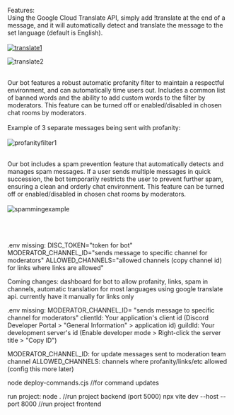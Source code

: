 Features: <br />
Using the Google Cloud Translate API, simply add !translate at the end of a message, and it will automatically detect and translate the message to the set language (default is English). <br />  <br />
[
![translate1](https://github.com/user-attachments/assets/5270edae-d1e2-402f-adfd-64b4954161dc)
](url)   <br />

![translate2](https://github.com/user-attachments/assets/94ab8d16-bf7b-4294-9a07-32fd1793a8df) <br /> <br />

Our bot features a robust automatic profanity filter to maintain a respectful environment, and can automatically time users out. Includes a common list of banned words and the ability to add custom words to the filter by moderators. This feature can be turned off or enabled/disabled in chosen chat rooms by moderators. <br /> <br />
Example of 3 separate messages being sent with profanity:  <br />  <br />
![profanityfilter1](https://github.com/user-attachments/assets/05698dcb-537a-4298-9dab-2c2bea68fa0e)  <br />  <br />

Our bot includes a spam prevention feature that automatically detects and manages spam messages. If a user sends multiple messages in quick succession, the bot temporarily restricts the user to prevent further spam, ensuring a clean and orderly chat environment. This feature can be turned off or enabled/disabled in chosen chat rooms by moderators.  <br />  <br />
![spammingexample](https://github.com/user-attachments/assets/fe2b72c4-a946-4f7c-9795-e502b325cbdf)  <br />  <br />  <br />  <br />

.env missing:
DISC_TOKEN="token for bot"
MODERATOR_CHANNEL_ID="sends message to specific channel for moderators"
ALLOWED_CHANNELS="allowed channels (copy channel id) for links where links are allowed"

Coming changes: dashboard for bot to allow profanity, links, spam in channels, automatic translation for most languages using google translate api. currently have it manually for links only


.env missing: MODERATOR_CHANNEL_ID= "sends message to specific channel for moderators"
clientId: Your application's client id (Discord Developer Portal > "General Information" > application id)
guildId: Your development server's id (Enable developer mode > Right-click the server title > "Copy ID")

MODERATOR_CHANNEL_ID: for update messages sent to moderation team channel
ALLOWED_CHANNELS: channels where profanity/links/etc allowed (config this more later)

node deploy-commands.cjs //for command updates

run project:
node . //run project backend (port 5000)
npx vite dev --host --port 8000 //run project frontend
